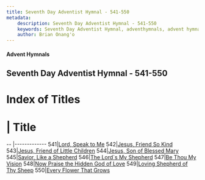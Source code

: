 ```yaml
---
title: Seventh Day Adventist Hymnal - 541-550
metadata:
    description: Seventh Day Adventist Hymnal - 541-550
    keywords: Seventh Day Adventist Hymnal, adventhymnals, advent hymnals 541-550
    author: Brian Onang'o
---
```


#### Advent Hymnals
## Seventh Day Adventist Hymnal - 541-550

# Index of Titles
# | Title                        
-- |-------------
541|[Lord, Speak to Me](/seventh-day-adventist-hymnal/501-600/541-550/Lord,-Speak-to-Me)
542|[Jesus, Friend So Kind](/seventh-day-adventist-hymnal/501-600/541-550/Jesus,-Friend-So-Kind)
543|[Jesus, Friend of Little Children](/seventh-day-adventist-hymnal/501-600/541-550/Jesus,-Friend-of-Little-Children)
544|[Jesus, Son of Blessed Mary](/seventh-day-adventist-hymnal/501-600/541-550/Jesus,-Son-of-Blessed-Mary)
545|[Savior, Like a Shepherd](/seventh-day-adventist-hymnal/501-600/541-550/Savior,-Like-a-Shepherd)
546|[The Lord\`s My Shepherd](/seventh-day-adventist-hymnal/501-600/541-550/The-Lord`s-My-Shepherd)
547|[Be Thou My Vision](/seventh-day-adventist-hymnal/501-600/541-550/Be-Thou-My-Vision)
548|[Now Praise the Hidden God of Love](/seventh-day-adventist-hymnal/501-600/541-550/Now-Praise-the-Hidden-God-of-Love)
549|[Loving Shepherd of Thy Sheep](/seventh-day-adventist-hymnal/501-600/541-550/Loving-Shepherd-of-Thy-Sheep)
550|[Every Flower That Grows](/seventh-day-adventist-hymnal/501-600/541-550/Every-Flower-That-Grows)